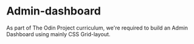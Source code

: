 # Admin-dashboard
As part of The Odin Project curriculum, we're required to build an Admin Dashboard using mainly CSS Grid-layout.
